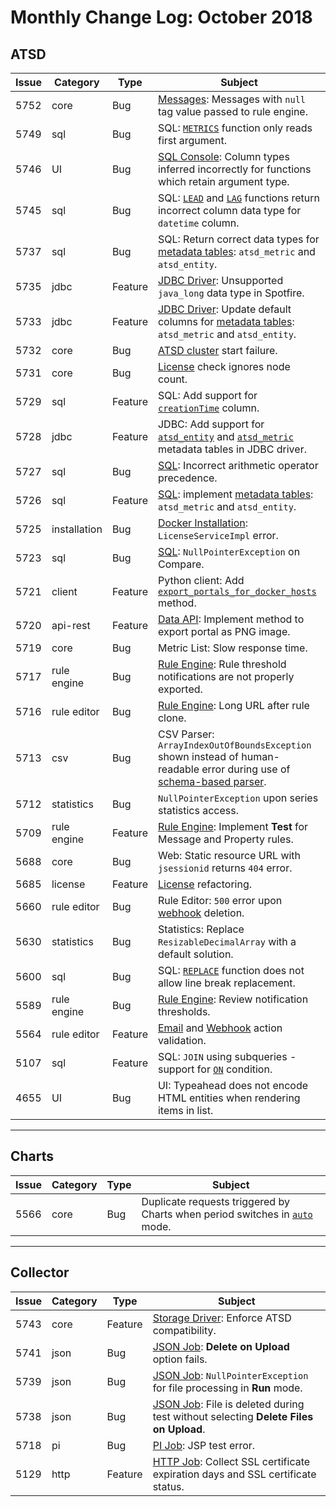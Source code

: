 # Monthly Change Log: October 2018

## ATSD

| Issue| Category    | Type    | Subject              |
|------|-------------|---------|----------------------|
5752 | core | Bug | [Messages](../../api/data/README.md#messages): Messages with `null` tag value passed to rule engine. |
5749 | sql | Bug | SQL: [`METRICS`](../../sql/README.md#metrics) function only reads first argument. |
5746 | UI | Bug | [SQL Console](../../sql/sql-console.md): Column types inferred incorrectly for functions which retain argument type. |
5745 | sql | Bug | SQL: [`LEAD`](../../sql/README.md#lead) and [`LAG`](../../sql/README.md#lag) functions return incorrect column data type for `datetime` column. |
5737 | sql | Bug | SQL: Return correct data types for [metadata tables](../../sql/README.md#tables): `atsd_metric` and `atsd_entity`. |
5735 | jdbc | Feature | [JDBC Driver](https://github.com/axibase/atsd-jdbc/blob/master/README.md): Unsupported `java_long` data type in Spotfire. |
5733 | jdbc | Feature | [JDBC Driver](https://github.com/axibase/atsd-jdbc/blob/master/README.md): Update default columns for [metadata tables](../../sql/README.md#tables): `atsd_metric` and `atsd_entity`. |
5732 | core | Bug | [ATSD cluster](../../installation/hbase-cluster.md) start failure. |
5731 | core | Bug | [License](../../licensing.md) check ignores node count. |
5729 | sql | Feature | SQL: Add support for [`creationTime`](../../sql/README.md#entity-columns) column. |
5728 | jdbc | Feature | JDBC: Add support for [`atsd_entity`](../../sql/README.md#atsd_entity-table) and [`atsd_metric`](../../sql/README.md#atsd_metric-table) metadata tables in JDBC driver. |
5727 | sql | Bug | [SQL](../../sql/): Incorrect arithmetic operator precedence. |
5726 | sql | Feature | [SQL](../../sql/): implement [metadata tables](../../sql/README.md#tables): `atsd_metric` and `atsd_entity`. |
5725 | installation | Bug | [Docker Installation](../../installation/images.md): `LicenseServiceImpl` error. |
5723 | sql | Bug | [SQL](../../sql/): `NullPointerException` on Compare. |
5721 | client | Feature | Python client: Add [`export_portals_for_docker_hosts`](https://github.com/axibase/atsd-api-python/blob/master/README.md#reports) method. |
5720 | api-rest | Feature | [Data API](../../api/meta/misc/portal.md): Implement method to export portal as PNG image. |
5719 | core | Bug | Metric List: Slow response time. |
5717 | rule engine | Bug | [Rule Engine](../../rule-engine/): Rule threshold notifications are not properly exported. |
5716 | rule editor | Bug | [Rule Engine](../../rule-engine/): Long URL after rule clone. |
5713 | csv | Bug | CSV Parser: `ArrayIndexOutOfBoundsException` shown instead of human-readable error during use of [schema-based parser](../../parsers/csv/README.md#schema-based-parsing). |
5712 | statistics | Bug | `NullPointerException` upon series statistics access. |
5709 | rule engine | Feature | [Rule Engine](../../rule-engine/): Implement **Test** for Message and Property rules. |
5688 | core | Bug | Web: Static resource URL with `jsessionid` returns `404` error. |
5685 | license | Feature | [License](https://github.com/axibase/atsd/blob/master/axibase_tsd_se_license.pdf) refactoring. |
5660 | rule editor | Bug | Rule Editor: `500` error upon [webhook](../../rule-engine/notifications/) deletion. |
5630 | statistics | Bug | Statistics: Replace `ResizableDecimalArray` with a default solution. |
5600 | sql | Bug | SQL: [`REPLACE`](../../sql/README.md#string-functions) function does not allow line break replacement. |
5589 | rule engine | Bug | [Rule Engine](../../rule-engine/): Review notification thresholds. |
5564 | rule editor | Feature | [Email](../../rule-engine/email.md) and [Webhook](../../rule-engine/notifications/) action validation. |
5107 | sql | Feature | SQL: `JOIN` using subqueries - support for [`ON`](../../sql/README.md#join-syntax) condition. |
4655 | UI | Bug | UI: Typeahead does not encode HTML entities when rendering items in list. |

---

## Charts

| Issue| Category    | Type    | Subject              |
|------|-------------|---------|----------------------|
5566 | core | Bug | Duplicate requests triggered by Charts when period switches in [`auto`](https://axibase.com/docs/charts/widgets/treemap#mode) mode. |

---

## Collector

| Issue| Category    | Type    | Subject              |
|------|-------------|---------|----------------------|
5743 | core | Feature | [Storage Driver](https://axibase.com/docs/axibase-collector/atsd-server-connection.html): Enforce ATSD compatibility. |
5741 | json | Bug | [JSON Job](https://axibase.com/docs/axibase-collector/jobs/json.html): **Delete on Upload** option fails. |
5739 | json | Bug | [JSON Job](https://axibase.com/docs/axibase-collector/jobs/json.html): `NullPointerException` for file processing in **Run** mode. |
5738 | json | Bug | [JSON Job](https://axibase.com/docs/axibase-collector/jobs/json.html): File is deleted during test without selecting **Delete Files on Upload**. |
5718 | pi | Bug | [PI Job](https://axibase.com/docs/axibase-collector/jobs/pi.html): JSP test error. |
5129 | http | Feature | [HTTP Job](https://axibase.com/docs/axibase-collector/jobs/http.html): Collect SSL certificate expiration days and SSL certificate status. |
